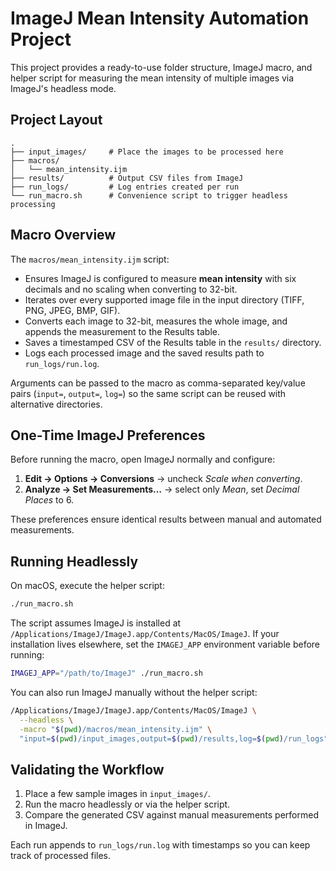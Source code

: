 # ImageJ Mean Intensity Automation Project

This project provides a ready-to-use folder structure, ImageJ macro, and helper script for measuring the mean intensity of multiple images via ImageJ's headless mode.

## Project Layout

```
.
├── input_images/     # Place the images to be processed here
├── macros/
│   └── mean_intensity.ijm
├── results/          # Output CSV files from ImageJ
├── run_logs/         # Log entries created per run
└── run_macro.sh      # Convenience script to trigger headless processing
```

## Macro Overview

The `macros/mean_intensity.ijm` script:

- Ensures ImageJ is configured to measure **mean intensity** with six decimals and no scaling when converting to 32-bit.
- Iterates over every supported image file in the input directory (TIFF, PNG, JPEG, BMP, GIF).
- Converts each image to 32-bit, measures the whole image, and appends the measurement to the Results table.
- Saves a timestamped CSV of the Results table in the `results/` directory.
- Logs each processed image and the saved results path to `run_logs/run.log`.

Arguments can be passed to the macro as comma-separated key/value pairs (`input=`, `output=`, `log=`) so the same script can be reused with alternative directories.

## One-Time ImageJ Preferences

Before running the macro, open ImageJ normally and configure:

1. **Edit → Options → Conversions** → uncheck *Scale when converting*.
2. **Analyze → Set Measurements…** → select only *Mean*, set *Decimal Places* to 6.

These preferences ensure identical results between manual and automated measurements.

## Running Headlessly

On macOS, execute the helper script:

```bash
./run_macro.sh
```

The script assumes ImageJ is installed at `/Applications/ImageJ/ImageJ.app/Contents/MacOS/ImageJ`. If your installation lives elsewhere, set the `IMAGEJ_APP` environment variable before running:

```bash
IMAGEJ_APP="/path/to/ImageJ" ./run_macro.sh
```

You can also run ImageJ manually without the helper script:

```bash
/Applications/ImageJ/ImageJ.app/Contents/MacOS/ImageJ \
  --headless \
  -macro "$(pwd)/macros/mean_intensity.ijm" \
  "input=$(pwd)/input_images,output=$(pwd)/results,log=$(pwd)/run_logs"
```

## Validating the Workflow

1. Place a few sample images in `input_images/`.
2. Run the macro headlessly or via the helper script.
3. Compare the generated CSV against manual measurements performed in ImageJ.

Each run appends to `run_logs/run.log` with timestamps so you can keep track of processed files.
